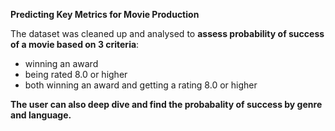 **Predicting Key Metrics for Movie Production**

The dataset was cleaned up and analysed to **assess probability of success of a movie based on 3 criteria**:
- winning an award
- being rated 8.0 or higher
- both winning an award and getting a rating 8.0 or higher

**The user can also deep dive and find the probabality of success by genre and language.**

